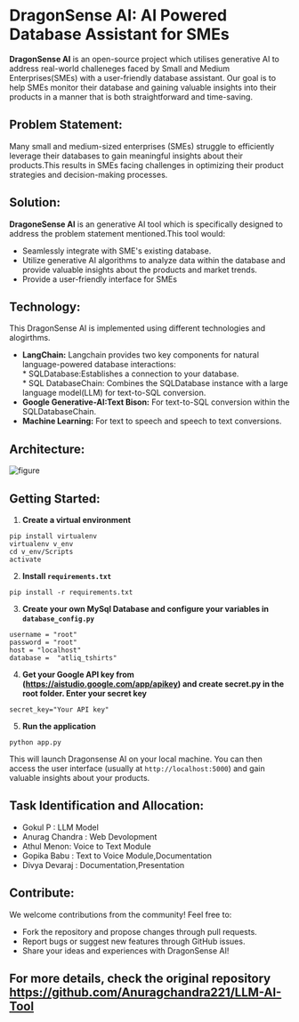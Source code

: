 # DragonSense AI: AI Powered Database Assistant for SMEs
**DragonSense AI** is an open-source project which utilises generative AI to address real-world challeneges faced by Small and Medium Enterprises(SMEs) with a user-friendly database assistant. Our goal is to help SMEs monitor their database and gaining valuable insights into their products in a manner that is both straightforward and time-saving.

## Problem Statement:
Many small and medium-sized enterprises (SMEs) struggle to efficiently leverage their databases to gain meaningful insights about their products.This results in SMEs facing challenges in optimizing their product strategies and decision-making processes.

## Solution:
**DragoneSense AI** is an generative AI tool which is specifically designed to address the problem statement mentioned.This tool would:
* Seamlessly integrate with SME's existing database.
* Utilize generative AI algorithms to analyze data within the database and provide valuable insights about the products and market trends.
* Provide a user-friendly interface for SMEs

## Technology:
This DragonSense AI is implemented using different technologies and alogirthms.
* **LangChain:** Langchain provides two key components for natural language-powered database interactions:\
      * SQLDatabase:Establishes a connection to your database.\
      * SQL DatabaseChain: Combines the SQLDatabase instance with a large language model(LLM) for text-to-SQL conversion.
* **Google Generative-AI:Text Bison:** For text-to-SQL conversion within the SQLDatabaseChain.
* **Machine Learning:** For text to speech and speech to text conversions. 

## Architecture: 

![figure](https://github.com/Anuragchandra221/LLM-AI-Tool/assets/66366665/a92056a9-aab8-4053-b56f-0e562a9dffe0)

## Getting Started:
1. **Create a virtual environment**
```
pip install virtualenv
virtualenv v_env
cd v_env/Scripts
activate
```
2. **Install `requirements.txt`**
```
pip install -r requirements.txt
```
3. **Create your own MySql Database and configure your variables in `database_config.py`**
```
username = "root"
password = "root"
host = "localhost"
database =  "atliq_tshirts"
```
4. **Get your Google API key from (https://aistudio.google.com/app/apikey) and create secret.py in the root folder. Enter your secret key**
```
secret_key="Your API key"
```
5. **Run the application**
```
python app.py
```
This will launch Dragonsense AI on your local machine. You can then access the user interface (usually at `http://localhost:5000`) and gain valuable insights about your products.

## Task Identification and Allocation:
* Gokul P : LLM Model
* Anurag Chandra : Web Devolopment
* Athul Menon: Voice to Text Module
* Gopika Babu : Text to Voice Module,Documentation
* Divya Devaraj : Documentation,Presentation

## Contribute:
We welcome contributions from the community! Feel free to:

* Fork the repository and propose changes through pull requests.
* Report bugs or suggest new features through GitHub issues.
* Share your ideas and experiences with DragonSense AI!

## For more details, check the original repository https://github.com/Anuragchandra221/LLM-AI-Tool
  


